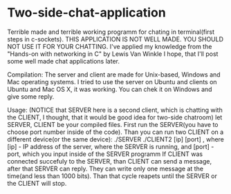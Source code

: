 # Two-side-chat-application
Terrible made and terrible working programm for chating in terminal(first steps in c-sockets).
THIS APPLICATION IS NOT WELL MADE. YOU SHOULD NOT USE IT FOR YOUR CHATTING.
I've applied my knowledge from the "Hands-on with networking in C" by Lewis Van Winkle
I hope, that I'll post some well made chat applications later. 

Compilation:
The server and client are made for Unix-based, Windows and Mac operating systems. I tried to use the server on Ubuntu and clients on Ubuntu and Mac OS X, it was working. You can chek it on Windows and give some reply.

Usage:
(NOTICE that SERVER here is a second client, which is chatting with the CLIENT, I thought, that it would be good idea for two-side chatroom)
let SERVER, CLIENT be your compiled files. First run the SERVER(you have to choose port number inside of the code). Than you can run two CLIENT on a different device(or the same device):
  ./SERVER
  ./CLIENT2 [ip] [port]
  , where [ip] - IP address of the server, where the SERVER is running, and [port] - port, which you input inside of the SERVER programm
  If CLIENT was connected succefuly to the SERVER, than CLIENT can send a message, after that SERVER can reply. They can write only one message at the time(and less than 1000 bits). Than that cycle reapets until the SERVER or the CLIENT will stop.
